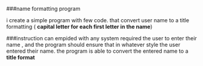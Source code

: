 ###name formatting program 

i create a simple program with few code. that convert user name to a  title formatting ( **capital letter for each first letter in the name**) 


###instruction 
can empided with any system required the user to enter their name , and the program should ensure that in whatever style the user entered their name. 
the program is able to convert the entered name to a **title format**
